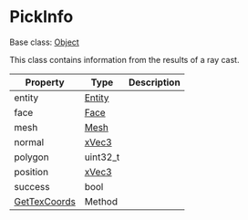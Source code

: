 # PickInfo

Base class: [Object](Object.md)

This class contains information from the results of a ray cast.

| Property | Type | Description |
| ----- | ----- | ----- |
| entity | [Entity](Entity.md) | |
| face | [Face](Face.md) | |
| mesh | [Mesh](Mesh.md) | |
| normal | [xVec3](xVec3.md) | |
| polygon | uint32_t | |
| position | [xVec3](xVec3.md) | |
| success | bool | |
| [GetTexCoords](PickInfo_GetTexCoords.md) | Method | |
